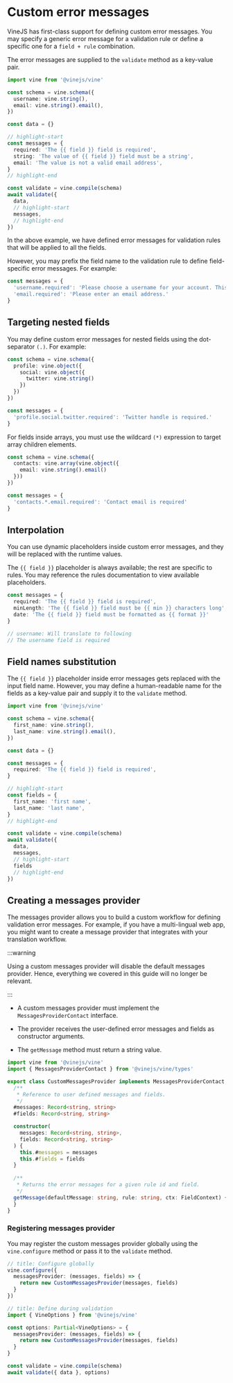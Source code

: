 # Custom error messages

VineJS has first-class support for defining custom error messages. You may specify a generic error message for a validation rule or define a specific one for a `field + rule` combination.

The error messages are supplied to the `validate` method as a key-value pair.

```ts
import vine from '@vinejs/vine'

const schema = vine.schema({
  username: vine.string(),
  email: vine.string().email(),
})

const data = {}

// highlight-start
const messages = {
  required: 'The {{ field }} field is required',
  string: 'The value of {{ field }} field must be a string',
  email: 'The value is not a valid email address',
}
// highlight-end

const validate = vine.compile(schema)
await validate({
  data,
  // highlight-start
  messages,
  // highlight-end
})
```

In the above example, we have defined error messages for validation rules that will be applied to all the fields.

However, you may prefix the field name to the validation rule to define field-specific error messages. For example:

```ts
const messages = {
  'username.required': 'Please choose a username for your account. This will be your public handle',
  'email.required': 'Please enter an email address.'
}
```

## Targeting nested fields

You may define custom error messages for nested fields using the dot-separator `(.)`. For example:

```ts
const schema = vine.schema({
  profile: vine.object({
    social: vine.object({
      twitter: vine.string()
    })
  })
})

const messages = {
  'profile.social.twitter.required': 'Twitter handle is required.'
}
```

For fields inside arrays, you must use the wildcard `(*)` expression to target array children elements.

```ts
const schema = vine.schema({
  contacts: vine.array(vine.object({
    email: vine.string().email()
  }))
})

const messages = {
  'contacts.*.email.required': 'Contact email is required'
}
```

## Interpolation
You can use dynamic placeholders inside custom error messages, and they will be replaced with the runtime values. 

The `{{ field }}` placeholder is always available; the rest are specific to rules. You may reference the rules documentation to view available placeholders.

```ts
const messages = {
  required: 'The {{ field }} field is required',
  minLength: 'The {{ field }} field must be {{ min }} characters long',
  date: 'The {{ field }} field must be formatted as {{ format }}'
}

// username: Will translate to following
// The username field is required
```

## Field names substitution
The `{{ field }}` placeholder inside error messages gets replaced with the input field name. However, you may define a human-readable name for the fields as a key-value pair and supply it to the `validate` method.

```ts
import vine from '@vinejs/vine'

const schema = vine.schema({
  first_name: vine.string(),
  last_name: vine.string().email(),
})

const data = {}

const messages = { 
  required: 'The {{ field }} field is required',
}

// highlight-start
const fields = {
  first_name: 'first name',
  last_name: 'last name',
}
// highlight-end

const validate = vine.compile(schema)
await validate({
  data,
  messages,
  // highlight-start
  fields
  // highlight-end
})
```

## Creating a messages provider
The messages provider allows you to build a custom workflow for defining validation error messages. For example, if you have a multi-lingual web app, you might want to create a message provider that integrates with your translation workflow.

:::warning

Using a custom messages provider will disable the default messages provider. Hence, everything we covered in this guide will no longer be relevant.

:::

- A custom messages provider must implement the `MessagesProviderContact` interface.

- The provider receives the user-defined error messages and fields as constructor arguments.

- The `getMessage` method must return a string value.

```ts
import vine from '@vinejs/vine'
import { MessagesProviderContact } from '@vinejs/vine/types'

export class CustomMessagesProvider implements MessagesProviderContact {
  /**
   * Reference to user defined messages and fields.
   */
  #messages: Record<string, string>
  #fields: Record<string, string>

  constructor(
    messages: Record<string, string>,
    fields: Record<string, string>
  ) {
    this.#messages = messages
    this.#fields = fields
  }
  
  /**
   * Returns the error messages for a given rule id and field.
   */
  getMessage(defaultMessage: string, rule: string, ctx: FieldContext) {
  }
}
```

### Registering messages provider

You may register the custom messages provider globally using the `vine.configure` method or pass it to the `validate` method.

```ts
// title: Configure globally
vine.configure({
  messagesProvider: (messages, fields) => {
    return new CustomMessagesProvider(messages, fields)
  }
})
```

```ts
// title: Define during validation
import { VineOptions } from '@vinejs/vine'

const options: Partial<VineOptions> = {
  messagesProvider: (messages, fields) => {
    return new CustomMessagesProvider(messages, fields)
  }
}

const validate = vine.compile(schema)
await validate({ data }, options)
```
